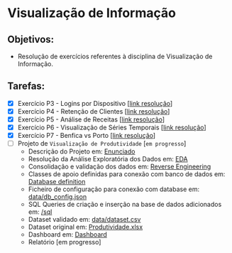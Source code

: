 # Visualização de Informação

## Objetivos:

- Resolução de exercícios referentes à disciplina de Visualização de Informação.

## Tarefas:
- [x] Exercício P3 - Logins por Dispositivo [[link resolução](https://github.com/tgvp/Visualizacao_Informacao/blob/main/aulas/ex_p3_logins_dispositivo.ipynb)]
- [x] Exercício P4 - Retenção de Clientes [[link resolução](https://github.com/tgvp/Visualizacao_Informacao/blob/main/aulas/ex_p4_retencao_clientes.ipynb)]
- [x] Exercício P5 - Análise de Receitas [[link resolução](https://github.com/tgvp/Visualizacao_Informacao/blob/main/aulas/ex_p7_representacao_simples.ipynb)]
- [x] Exercício P6 - Visualização de Séries Temporais [[link resolução](https://github.com/tgvp/Visualizacao_Informacao/blob/main/aulas/ex_p6_vis_serie_temporal.ipynb)]
- [x] Exercício P7 - Benfica vs Porto [[link resolução](https://github.com/tgvp/Visualizacao_Informacao/blob/main/aulas/ex_p7_benfica_porto.ipynb)]
- [ ] Projeto de `Visualização de Produtividade` [`em progresso`]
  - Descrição do Projeto em: [Enunciado](https://github.com/tgvp/Visualizacao_Informacao/blob/main/Vis_Produtividade.md)
  - Resolução da Análise Exploratória dos Dados em: [EDA](https://github.com/tgvp/Visualizacao_Informacao/blob/main/src/Productivity_Analysis.ipynb)
  - Consolidação e validação dos dados em: [Reverse Engineering](https://github.com/tgvp/Visualizacao_Informacao/blob/main/src/Reverse_Engineering.ipynb)
  - Classes de apoio definidas para conexão com banco de dados em: [Database definition](https://github.com/tgvp/Visualizacao_Informacao/blob/main/src/databases_connections.py)
  - Ficheiro de configuração para conexão com database em: [data/db_config.json](https://github.com/tgvp/Visualizacao_Informacao/blob/main/config/db_config.json)
  - SQL Queries de criação e inserção na base de dados adicionados em: [/sql](https://github.com/tgvp/Visualizacao_Informacao/tree/main/sql)
  - Dataset validado em: [data/dataset.csv](https://github.com/tgvp/Visualizacao_Informacao/blob/main/data/dataset.csv)
  - Dataset original em: [Produtividade.xlsx](https://github.com/tgvp/Visualizacao_Informacao/blob/main/data/produtividade.xlsx)
  - Dashboard em: [Dashboard](https://github.com/tgvp/Visualizacao_Informacao/blob/main/src/dashboard.py)
  - Relatório [em progresso]


